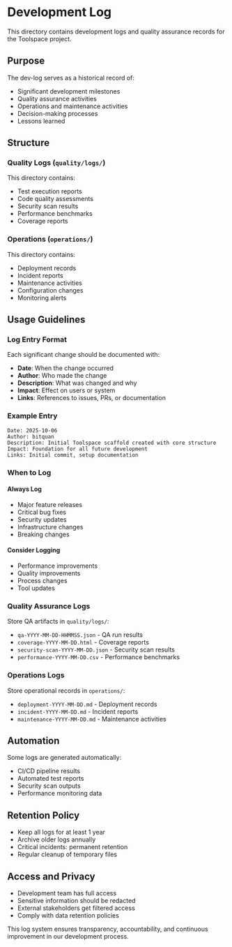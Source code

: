 # Development Log

This directory contains development logs and quality assurance records for the Toolspace project.

## Purpose

The dev-log serves as a historical record of:

- Significant development milestones
- Quality assurance activities
- Operations and maintenance activities
- Decision-making processes
- Lessons learned

## Structure

### Quality Logs (`quality/logs/`)

This directory contains:

- Test execution reports
- Code quality assessments
- Security scan results
- Performance benchmarks
- Coverage reports

### Operations (`operations/`)

This directory contains:

- Deployment records
- Incident reports
- Maintenance activities
- Configuration changes
- Monitoring alerts

## Usage Guidelines

### Log Entry Format

Each significant change should be documented with:

- **Date**: When the change occurred
- **Author**: Who made the change
- **Description**: What was changed and why
- **Impact**: Effect on users or system
- **Links**: References to issues, PRs, or documentation

### Example Entry

```
Date: 2025-10-06
Author: bitquan
Description: Initial Toolspace scaffold created with core structure
Impact: Foundation for all future development
Links: Initial commit, setup documentation
```

### When to Log

#### Always Log

- Major feature releases
- Critical bug fixes
- Security updates
- Infrastructure changes
- Breaking changes

#### Consider Logging

- Performance improvements
- Quality improvements
- Process changes
- Tool updates

### Quality Assurance Logs

Store QA artifacts in `quality/logs/`:

- `qa-YYYY-MM-DD-HHMMSS.json` - QA run results
- `coverage-YYYY-MM-DD.html` - Coverage reports
- `security-scan-YYYY-MM-DD.json` - Security scan results
- `performance-YYYY-MM-DD.csv` - Performance benchmarks

### Operations Logs

Store operational records in `operations/`:

- `deployment-YYYY-MM-DD.md` - Deployment records
- `incident-YYYY-MM-DD.md` - Incident reports
- `maintenance-YYYY-MM-DD.md` - Maintenance activities

## Automation

Some logs are generated automatically:

- CI/CD pipeline results
- Automated test reports
- Security scan outputs
- Performance monitoring data

## Retention Policy

- Keep all logs for at least 1 year
- Archive older logs annually
- Critical incidents: permanent retention
- Regular cleanup of temporary files

## Access and Privacy

- Development team has full access
- Sensitive information should be redacted
- External stakeholders get filtered access
- Comply with data retention policies

This log system ensures transparency, accountability, and continuous improvement in our development process.

